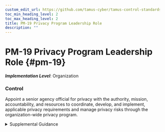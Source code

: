 ```yaml
---
custom_edit_url: https://github.com/tamus-cyber/tamus-control-standards/tree/main/content/tamus.edu/TAMUS_profile.yaml
toc_min_heading_level: 2
toc_max_heading_level: 2
title: PM-19 Privacy Program Leadership Role
description: ""
---
```


# PM-19 Privacy Program Leadership Role {#pm-19}

_**Implementation Level**_: Organization

### Control

Appoint a senior agency official for privacy with the authority, mission, accountability, and resources to coordinate, develop, and implement, applicable privacy requirements and manage privacy risks through the organization-wide privacy program.


<details><summary>Supplemental Guidance</summary>The privacy officer is an organizational official. For federal agencies—as defined by applicable laws, executive orders, directives, regulations, policies, standards, and guidelines—this official is designated as the senior agency official for privacy. Organizations may also refer to this official as the chief privacy officer. The senior agency official for privacy also has roles on the data management board (see [PM-23](/catalog/pm/pm-23) ) and the data integrity board (see [PM-24](/catalog/pm/pm-24)).</details>
